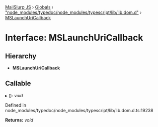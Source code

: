 [MailSlurp JS](../README.md) › [Globals](../globals.md) › ["node_modules/typedoc/node_modules/typescript/lib/lib.dom.d"](../modules/_node_modules_typedoc_node_modules_typescript_lib_lib_dom_d_.md) › [MSLaunchUriCallback](_node_modules_typedoc_node_modules_typescript_lib_lib_dom_d_.mslaunchuricallback.md)

# Interface: MSLaunchUriCallback

## Hierarchy

* **MSLaunchUriCallback**

## Callable

▸ (): *void*

Defined in node_modules/typedoc/node_modules/typescript/lib/lib.dom.d.ts:19238

**Returns:** *void*
